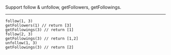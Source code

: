 Support follow & unfollow, getFollowers, getFollowings.

---

```
follow(1, 3)
getFollowers(1) // return [3]
getFollowings(3) // return [1]
follow(2, 3)
getFollowings(3) // return [1,2]
unfollow(1, 3)
getFollowings(3) // return [2]
```
